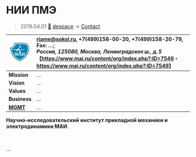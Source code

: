 # НИИ ПМЭ
> 2019.04.01 [🚀](../../index/index.md) [despace](../index.md) → [Contact](../contact.md)

|[![](../f/con/m/mai_logo1_thumb.jpg)](../f/con/m/mai_logo1.png)|<riame@sokol.ru>, +7(499)158-00-20, +7(499)158-20-79, Fax: …;<br> *Россия, 125080, Москва, Ленинградское ш., д. 5*<br> 【<https://www.mai.ru/content/org/index.php?:ID=7549>・ <https://www.mai.ru/content/org/index.php?:ID=7549>】|
|:--|:--|
|**Mission**|…|
|**Vision**|…|
|**Values**|…|
|**Business**|…|
|**[MGMT](../mgmt.md)**|…|

**Научно‑исследовательский институт прикладной механики и электродинамики МАИ**.


<p style="page-break-after:always"> </p>

…

